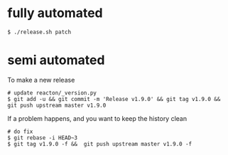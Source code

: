
# fully automated

    $ ./release.sh patch

# semi automated
To make a new release
```
# update reacton/_version.py
$ git add -u && git commit -m 'Release v1.9.0' && git tag v1.9.0 && git push upstream master v1.9.0
```


If a problem happens, and you want to keep the history clean
```
# do fix
$ git rebase -i HEAD~3
$ git tag v1.9.0 -f &&  git push upstream master v1.9.0 -f
```
